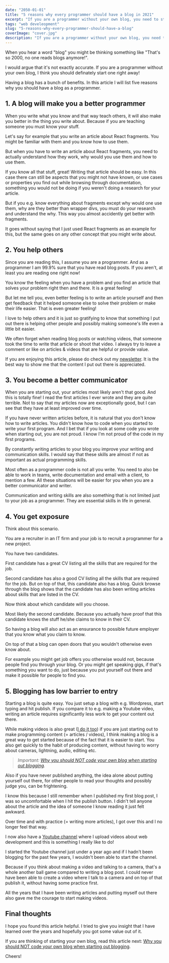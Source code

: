 ```yaml
---
date: "2050-01-01"
title: "5 reasons why every programmer should have a blog in 2021"
excerpt: "If you are a programmer without your own blog, you need to start one right away! Having a blog has a bunch of benefits. In this article I will list five reasons why you should have a blog as a programmer."
tags: "web develeopment"
slug: "5-reasons-why-every-programmer-should-have-a-blog"
coverImage: "cover.jpg"
description: "If you are a programmer without your own blog, you need to start one right away! Having a blog has a bunch of benefits. In this article I will list five reasons why you should have a blog as a programmer."
---
```


When you hear a word "blog" you might be thinking something like "That's so 2000, no one reads blogs anymore!".

I would argue that it's not exactly accurate. If you are a programmer without your own blog, I think you should definately start one right away!

Having a blog has a bunch of benefits. In this article I will list five reasons why you should have a blog as a programmer.

## 1. A blog will make you a better programmer

When you write what you know and that way teach others, it will also make you better in the thing you write about. Because if you are teaching someone you must know your stuff.

Let's say for example that you write an article about React fragments. You might be familiar with them and you know how to use them.

But when you have to write an article about React fragments, you need to actually understand how they work, why would you use them and how to use them.

If you know all that stuff, great! Writing that article should be easy. In this case there can still be aspects that you might not have known, or use cases or properties you find out while browsing through documentation, something you would not be doing if you weren't doing a research for your article.

But if you e.g. know everything about fragments except why would one use them, why are they better than wrapper divs, you must do your research and understand the why. This way you almost accidently get better with fragments.

It goes without saying that I just used React fragments as an example for this, but the same goes on any other concept that you might write about.

## 2. You help others

Since you are reading this, I assume you are a programmer. And as a programmer I am 99.9% sure that you have read blog posts. If you aren't, at least you are reading one right now!

You know the feeling when you have a problem and you find an article that solves your problem right then and there. It is a great feeling!

But let me tell you, even better feeling is to write an article yourself and then get feedback that it helped someone else to solve their problem or make their life easier. That is even greater feeling!

I love to help others and it is just so gratifying to know that something I put out there is helping other people and possibly making someone's life even a little bit easier.

We often forget when reading blog posts or watching videos, that someone took the time to write that article or shoot that video. I always try to leave a comment or like on articles & videos that are helpful or provide value.

If you are enjoying this article, please do check out my [newsletter](/newsletter). It is the best way to show me that the content I put out there is appreciated.

## 3. You become a better communicator

When you are starting out, your articles most likely aren't that good. And this is totally fine! I read the first articles I ever wrote and they are quite terrible. Not to say that my articles now are exceptionally good, but I can see that they have at least improved over time.

If you have never written articles before, it is natural that you don't know how to write articles. You didn't know how to code when you started to write your first program. And I bet that if you look at some code you wrote when starting out, you are not proud. I know I'm not proud of the code in my first programs.

By constantly writing articles to your blog you improve your writing and communication skills. I would say that these skills are almost if not as important as actual programming skills.

Most often as a programmer code is not all you write. You need to also be able to work in teams, write documentation and email with a client, to mention a few. All these situations will be easier for you when you are a better communicator and writer.

Communication and writing skills are also something that is not limited just to your job as a programmer. They are essential skills in life in general.

## 4. You get exposure

Think about this scenario.

You are a recruiter in an IT firm and your job is to recruit a programmer for a new project.

You have two candidates.

First candidate has a great CV listing all the skills that are required for the job.

Second candidate has also a good CV listing all the skills that are required for the job. But on top of that, this candidate also has a blog. Quick browse through the blog shows that the candidate has also been writing articles about skills that are listed in the CV.

Now think about which candidate will you choose.

Most likely the second candidate. Because you actually have proof that this candidate knows the stuff he/she claims to know in their CV.

So having a blog will also act as an ensurance to possible future employer that you know what you claim to know.

On top of that a blog can open doors that you wouldn't otherwise even know about.

For example you might get job offers you otherwise would not, because people find you through your blog. Or you might get speaking gigs, if that's something you want to do, just because you put yourself out there and make it possible for people to find you.

## 5. Blogging has low barrier to entry

Starting a blog is quite easy. You just setup a blog with e.g. Wordpress, start typing and hit publish. If you compare it to e.g. making a Youtube video, writing an article requires significantly less work to get your content out there.

While making videos is also great ([I do it too](https://www.youtube.com/channel/UC34UXFLKqdW3cpk5CBu2Siw)) if you are just starting out to make programming content (= articles / videos), I think making a blog is a great way to get started because of the fact that it is easier to start. You also get quickly to the habit of producing content, without having to worry about cameras, lightning, audio, editing etc.

> _Important: [Why you should NOT code your own blog when starting out blogging](/blog/why-you-should-not-code-your-own-blog-when-starting-blogging)._

Also if you have never published anything, the idea alone about putting yourself out there, for other people to read your thoughts and possibly judge you, can be frightening.

I know this because I still remember when I published my first blog post, I was so uncomfortable when I hit the publish button. I didn't tell anyone about the article and the idea of someone I know reading it just felt awkward.

Over time and with practice (= writing more articles), I got over this and I no longer feel that way.

I now also have a [Youtube channel](https://www.youtube.com/channel/UC34UXFLKqdW3cpk5CBu2Siw) where I upload videos about web development and this is something I really like to do!

I started the Youtube channel just under a year ago and if I hadn't been blogging for the past few years, I wouldn't been able to start the channel.

Because if you think about making a video and talking to a camera, that's a whole another ball game compared to writing a blog post. I could never have been able to create a video where I talk to a camera and on top of that publish it, without having some practice first.

All the years that I have been writing articles and putting myself out there also gave me the courage to start making videos.

## Final thoughts

I hope you found this article helpful. I tried to give you insight that I have learned over the years and hopefully you got some value out of it.

If you are thinking of starting your own blog, read this article next: [Why you should NOT code your own blog when starting out blogging](/blog/why-you-should-not-code-your-own-blog-when-starting-blogging).

Cheers!
